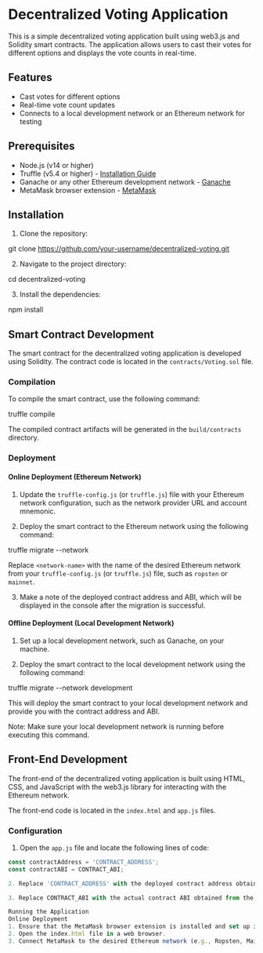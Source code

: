 # Decentralized Voting Application

This is a simple decentralized voting application built using web3.js and Solidity smart contracts. The application allows users to cast their votes for different options and displays the vote counts in real-time.

## Features

- Cast votes for different options
- Real-time vote count updates
- Connects to a local development network or an Ethereum network for testing

## Prerequisites

- Node.js (v14 or higher)
- Truffle (v5.4 or higher) - [Installation Guide](https://www.trufflesuite.com/docs/truffle/getting-started/installation)
- Ganache or any other Ethereum development network - [Ganache](https://www.trufflesuite.com/ganache)
- MetaMask browser extension - [MetaMask](https://metamask.io/)

## Installation

1. Clone the repository:

git clone https://github.com/your-username/decentralized-voting.git


2. Navigate to the project directory:

cd decentralized-voting


3. Install the dependencies:

npm install


## Smart Contract Development

The smart contract for the decentralized voting application is developed using Solidity. The contract code is located in the `contracts/Voting.sol` file.

### Compilation

To compile the smart contract, use the following command:

truffle compile


The compiled contract artifacts will be generated in the `build/contracts` directory.

### Deployment

#### Online Deployment (Ethereum Network)

1. Update the `truffle-config.js` (or `truffle.js`) file with your Ethereum network configuration, such as the network provider URL and account mnemonic.

2. Deploy the smart contract to the Ethereum network using the following command:

truffle migrate --network <network-name>
  

Replace `<network-name>` with the name of the desired Ethereum network from your `truffle-config.js` (or `truffle.js`) file, such as `ropsten` or `mainnet`.

3. Make a note of the deployed contract address and ABI, which will be displayed in the console after the migration is successful.

#### Offline Deployment (Local Development Network)

1. Set up a local development network, such as Ganache, on your machine.

2. Deploy the smart contract to the local development network using the following command:

truffle migrate --network development
  

This will deploy the smart contract to your local development network and provide you with the contract address and ABI.

Note: Make sure your local development network is running before executing this command.

## Front-End Development

The front-end of the decentralized voting application is built using HTML, CSS, and JavaScript with the web3.js library for interacting with the Ethereum network.

The front-end code is located in the `index.html` and `app.js` files.

### Configuration

1. Open the `app.js` file and locate the following lines of code:

```javascript
const contractAddress = 'CONTRACT_ADDRESS';
const contractABI = CONTRACT_ABI;

2. Replace 'CONTRACT_ADDRESS' with the deployed contract address obtained from the deployment step.

3. Replace CONTRACT_ABI with the actual contract ABI obtained from the deployment step.

Running the Application
Online Deployment
1. Ensure that the MetaMask browser extension is installed and set up in your browser.
2. Open the index.html file in a web browser.
3. Connect MetaMask to the desired Ethereum network (e.g., Ropsten, Mainnet) and switch to the account you used for deployment.
